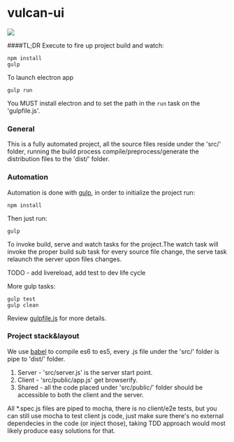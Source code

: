 # vulcan-ui

![](https://raw.githubusercontent.com/noygal/vulcan-ui/master/docs/vulcan.gif)


####TL;DR
Execute to fire up project build and watch:
```
npm install
gulp
```

To launch electron app
```
gulp run
```
You MUST install electron and to set the path in the `run` task on the 'gulpfile.js'.

### General  

This is a fully automated project, all the source files reside under the 'src/' folder, running the build process compile/preprocess/generate the distribution files to the 'dist/' folder.

### Automation

Automation is done with [gulp](http://gulpjs.com/), in order to initialize the project run:

```
npm install
```

Then just run:
```
gulp
```
To invoke build, serve and watch tasks for the project.The watch task will invoke the proper build sub task for every source file change, the serve task relaunch the server upon files changes.

TODO - add livereload, add test to dev life cycle

More gulp tasks:
```
gulp test
gulp clean
```

Review  [gulpfile.js](https://github.com/noygal/playground-base/blob/master/gulpfile.js) for more details.


### Project stack&layout

We use [babel](https://babeljs.io/) to compile es6 to es5, every .js file under the 'src/' folder is pipe to 'dist/' folder.

1. Server - 'src/server.js' is the server start point.
2. Client - 'src/public/app.js' get browserify.
3. Shared - all the code placed under 'src/public/' folder should be accessible to both the client and the server.

All *.spec.js files are piped to mocha, there is no client/e2e tests, but you can still use mocha to test client js code, just make sure there's no external dependecies in the code (or inject those), taking TDD approach would most likely produce easy solutions for that.
